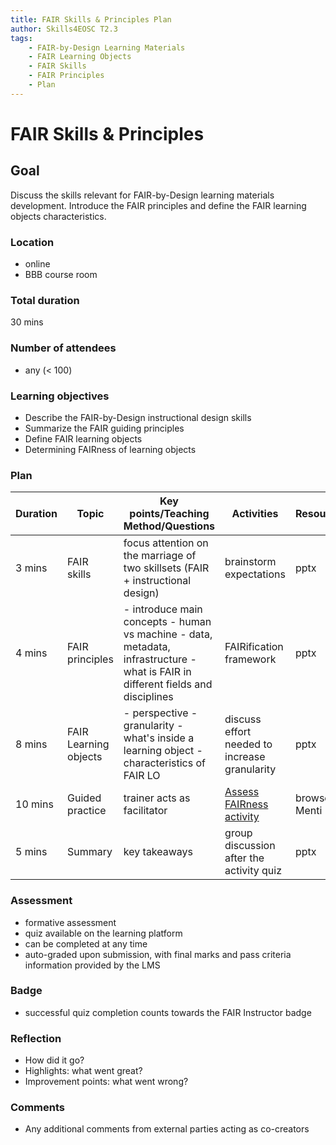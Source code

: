 ```yaml
---
title: FAIR Skills & Principles Plan
author: Skills4EOSC T2.3
tags: 
    - FAIR-by-Design Learning Materials
    - FAIR Learning Objects
    - FAIR Skills
    - FAIR Principles
    - Plan
---
```


# FAIR Skills & Principles

## Goal

Discuss the skills relevant for FAIR-by-Design learning materials development. Introduce the FAIR principles and define the FAIR learning objects characteristics.

### Location

- online
- BBB course room

### Total duration

30 mins

### Number of attendees

- any (< 100)

### Learning objectives

- Describe the FAIR-by-Design instructional design skills
- Summarize the FAIR guiding principles
- Define FAIR learning objects
- Determining FAIRness of learning objects 

### Plan

| **Duration** | **Topic**             | **Key points/Teaching Method/Questions**                                                                                         | **Activities**                                | **Resources**  |
|--------------|-----------------------|----------------------------------------------------------------------------------------------------------------------------------|-----------------------------------------------|----------------|
| 3 mins            | FAIR skills           | focus attention on the marriage of two skillsets  (FAIR + instructional design)                                                  | brainstorm expectations                       | pptx           |
| 4 mins            | FAIR principles       | - introduce main concepts - human vs machine - data, metadata, infrastructure - what is FAIR in different fields and disciplines | FAIRification framework                       | pptx           |
| 8 mins            | FAIR Learning objects | - perspective - granularity  - what's inside a learning object - characteristics of FAIR LO                                      | discuss effort needed to increase granularity | pptx           |
| 10 mins           | Guided practice       | trainer acts as facilitator                                                                                                      | [Assess FAIRness activity](./Activities/Assessing%20FAIRness%20of%20Learning%20Materials.md)                      | browser, Menti |
| 5 mins            | Summary               | key takeaways                                                                                                                    | group discussion after the activity quiz      | pptx           |

### Assessment

- formative assessment
- quiz available on the learning platform
- can be completed at any time
- auto-graded upon submission, with final marks and pass criteria information provided by the LMS

### Badge

- successful quiz completion counts towards the FAIR Instructor badge

### Reflection

- How did it go?
- Highlights: what went great?
- Improvement points: what went wrong?

### Comments

- Any additional comments from external parties acting as co-creators